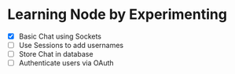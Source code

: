 # Learning Node by Experimenting


- [x] Basic Chat using Sockets
- [ ] Use Sessions to add usernames
- [ ] Store Chat in database
- [ ] Authenticate users via OAuth